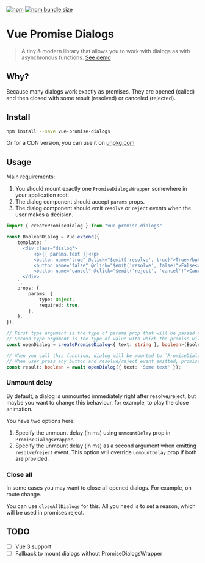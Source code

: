 [![npm](https://img.shields.io/npm/v/vue-promise-dialogs?style=for-the-badge)](https://www.npmjs.com/package/vue-promise-dialogs)
[![npm bundle size](https://img.shields.io/bundlephobia/minzip/vue-promise-dialogs?style=for-the-badge)](https://bundlephobia.com/result?p=vue-promise-dialogs)

# Vue Promise Dialogs

> A tiny & modern library that allows you to work with dialogs as with asynchronous functions. [See demo](https://codepen.io/djaler/pen/xxEMZNr?editors=1010)

## Why?

Because many dialogs work exactly as promises. 
They are opened (called) and then closed with some result (resolved) or canceled (rejected).

## Install

```sh
npm install --save vue-promise-dialogs
```

Or for a CDN version, you can use it on [unpkg.com](https://unpkg.com/vue-promise-dialogs)

## Usage

Main requirements:

1. You should mount exactly one `PromiseDialogsWrapper` somewhere in your application root.
2. The dialog component should accept `params` props.
3. The dialog component should emit `resolve` or `reject` events when the user makes a decision.

```ts
import { createPromiseDialog } from "vue-promise-dialogs"

const BooleanDialog = Vue.extend({
    template: `
      <div class="dialog">
          <p>{{ params.text }}</p>
          <button name="true" @click="$emit('resolve', true)">True</button>
          <button name="false" @click="$emit('resolve', false)">False</button>
          <button name="cancel" @click="$emit('reject', 'cancel')">Cancel</button>
      </div>
    `,
    props: {
        params: {
            type: Object,
            required: true,
        },
    },
});

// First type argument is the type of params prop that will be passed to component
// Second type argument is the type of value with which the promise will be fulfilled
const openDialog = createPromiseDialog<{ text: string }, boolean>(BooleanDialog);

// When you call this function, dialog will be mounted to `PromiseDialogsWrapper`.
// When user press any button and resolve/reject event emitted, promise will be settled and dialog will be destroyed.
const result: boolean = await openDialog({ text: 'Some text' });
```

### Unmount delay

By default, a dialog is unmounted immediately right after resolve/reject, but maybe you want to change this behaviour, for example, to play the close animation. 

You have two options here:

1. Specify the unmount delay (in ms) using `unmountDelay` prop in `PromiseDialogsWrapper`.
2. Specify the unmount delay (in ms) as a second argument when emitting `resolve`/`reject` event. This option will override `unmountDelay` prop if both are provided.

### Close all

In some cases you may want to close all opened dialogs. For example, on route change.

You can use `closeAllDialogs` for this. All you need is to set a reason, which will be used in promises reject.

## TODO
- [ ] Vue 3 support
- [ ] Fallback to mount dialogs without PromiseDialogsWrapper
